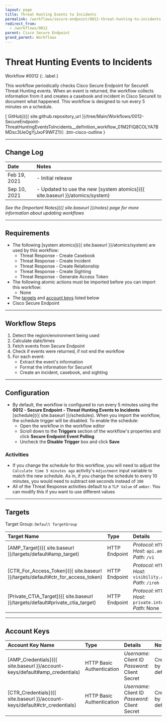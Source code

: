 ```yaml
---
layout: page
title: Threat Hunting Events to Incidents
permalink: /workflows/secure-endpoint/0012-threat-hunting-to-incidents
redirect_from:
  - /workflows/0012
parent: Cisco Secure Endpoint
grand_parent: Workflows
---
```


# Threat Hunting Events to Incidents
<div markdown="1">
Workflow #0012
{: .label }
</div>

This workflow periodically checks Cisco Secure Endpoint for SecureX Threat Hunting events. When an event is returned, the workflow collects information from it and creates a casebook and incident in Cisco SecureX to document what happened. This workflow is designed to run every 5 minutes on a schedule.

[<i class="fab fa-github"></i> GitHub]({{ site.github.repository_url }}/tree/Main/Workflows/0012-SecureEndpoint-ThreatHuntingEventsToIncidents__definition_workflow_01M2FIQ8COLYA7BMDsc3UeOgYjJxoF9WFZ1){: .btn-cisco-outline }

---

## Change Log

| Date | Notes |
|:-----|:------|
| Feb 19, 2021 | - Initial release |
| Sep 10, 2021 | - Updated to use the new [system atomics]({{ site.baseurl }}/atomics/system) |

_See the [Important Notes]({{ site.baseurl }}/notes) page for more information about updating workflows_

---

## Requirements
* The following [system atomics]({{ site.baseurl }}/atomics/system) are used by this workflow:
	* Threat Response - Create Casebook
	* Threat Response - Create Incident
	* Threat Response - Create Relationship
	* Threat Response - Create Sighting
	* Threat Response - Generate Access Token
* The following atomic actions must be imported before you can import this workflow:
	* None
* The [targets](#targets) and [account keys](#account-keys) listed below
* Cisco Secure Endpoint

---

## Workflow Steps
1. Detect the region/environment being used
1. Calculate date/times
1. Fetch events from Secure Endpoint
1. Check if events were returned, if not end the workflow
1. For each event:
	* Extract the event's information
	* Format the information for SecureX
	* Create an incident, casebook, and sighting

---

## Configuration
* By default, the workflow is configured to run every 5 minutes using the **0012 - Secure Endpoint - Threat Hunting Events to Incidents** [schedule]({{ site.baseurl }}/schedules). When you import the workflow, the schedule trigger will be disabled. To enable the schedule:
	* Open the workflow in the workflow editor
	* Scroll down to the **Triggers** section of the workflow's properties and click **Secure Endpoint Event Polling**
	* Uncheck the **Disable Trigger** box and click **Save**

### Activities
* If you change the schedule for this workflow, you will need to adjust the `Calculate time 5 minutes ago` activity's `Adjustment` input variable to match the new schedule. As in, if you change the schedule to every 10 minutes, you would need to subtract `600` seconds instead of `300`
* All of the Threat Response activities default to a `TLP Value` of `amber`. You can modify this if you want to use different values

---

## Targets
Target Group: `Default TargetGroup`

| Target Name | Type | Details | Account Keys | Notes |
|:------------|:-----|:--------|:-------------|:------|
| [AMP_Target]({{ site.baseurl }}/targets/default#amp_target) | HTTP Endpoint | _Protocol:_ `HTTPS`<br />_Host:_ `api.amp.cisco.com`<br />_Path:_ `/v1` | AMP_Credentials | Created by default |
| [CTR_For_Access_Token]({{ site.baseurl }}/targets/default#ctr_for_access_token) | HTTP Endpoint | _Protocol:_ `HTTPS`<br />_Host:_ `visibility.amp.cisco.com`<br />_Path:_ `/iroh` | CTR_Credentials | Created by default |
| [Private_CTIA_Target]({{ site.baseurl }}/targets/default#private_ctia_target) | HTTP Endpoint | _Protocol:_ `HTTPS`<br />_Host:_ `private.intel.amp.cisco.com`<br />_Path:_ None | None | Created by default |

---

## Account Keys

| Account Key Name | Type | Details | Notes |
|:-----------------|:-----|:--------|:------|
| [AMP_Credentials]({{ site.baseurl }}/account-keys/default#amp_credentials) | HTTP Basic Authentication | _Username:_ Client ID<br />_Password:_ Client Secret | Created by default |
| [CTR_Credentials]({{ site.baseurl }}/account-keys/default#ctr_credentials) | HTTP Basic Authentication | _Username:_ Client ID<br />_Password:_ Client Secret | Created by default |